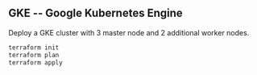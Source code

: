 ## GKE -- Google Kubernetes Engine
Deploy a GKE cluster with 3 master node and 2 additional worker nodes.

```bash
terraform init
terraform plan
terraform apply
```

